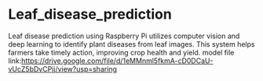 # Leaf_disease_prediction
Leaf disease prediction using Raspberry Pi utilizes computer vision and deep learning to identify plant diseases from leaf images. This system helps farmers take timely action, improving crop health and yield.
model file link:https://drive.google.com/file/d/1eMMnml5fkmA-cD0DCaU-vUcZ5bDvCPjj/view?usp=sharing
